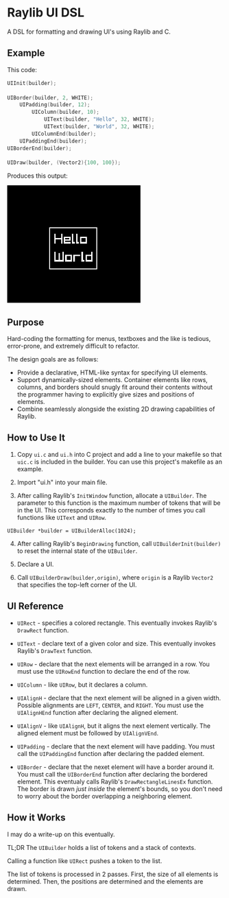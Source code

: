 # Raylib UI DSL
A DSL for formatting and drawing UI's using Raylib and C.

## Example

This code:
```C
UIInit(builder);

UIBorder(builder, 2, WHITE);
    UIPadding(builder, 12);
        UIColumn(builder, 10);
            UIText(builder, "Hello", 32, WHITE);
            UIText(builder, "World", 32, WHITE);
        UIColumnEnd(builder);
    UIPaddingEnd(builder);
UIBorderEnd(builder);

UIDraw(builder, (Vector2){100, 100});
```

Produces this output:

![hello world](screenshots/hello-world.png "Hello World")


## Purpose
Hard-coding the formatting for menus, textboxes and the like is tedious, error-prone, and extremely difficult to refactor.

The design goals are as follows:
* Provide a declarative, HTML-like syntax for specifying UI elements.
* Support dynamically-sized elements. Container elements like rows, columns, and borders should snugly fit around their contents without the programmer having to explicitly give sizes and positions of elements.
* Combine seamlessly alongside the existing 2D drawing capabilities of Raylib.

## How to Use It
1. Copy `ui.c` and `ui.h` into C project and add a line to your makefile so that `uic.c` is included in the builder. You can use this project's makefile as an example.

2. Import "ui.h" into your main file.

3. After calling Raylib's `InitWindow` function, allocate a `UIBuilder`. The parameter to this function is the maximum number of tokens that will be in the UI. This corresponds exactly to the number of times you call functions like `UIText` and `UIRow`.
```
UIBuilder *builder = UIBuilderAlloc(1024);
```


4. After calling Raylib's `BeginDrawing` function, call `UIBuilderInit(builder)` to reset the internal state of the `UIBuilder`.

5. Declare a UI.

6. Call `UIBuilderDraw(builder,origin)`, where `origin` is a Raylib `Vector2` that specifies the top-left corner of the UI.

## UI Reference
* `UIRect` - specifies a colored rectangle. This eventually invokes Raylib's `DrawRect` function.

* `UIText` - declare text of a given color and size. This eventually invokes Raylib's `DrawText` function.

* `UIRow` - declare that the next elements will be arranged in a row. You must use the `UIRowEnd` function to declare the end of the row.

* `UIColumn` - like `UIRow`, but it declares a column.

* `UIAlignH` - declare that the next element will be aligned in a given width. Possible alignments are `LEFT`, `CENTER`, and `RIGHT`. You must use the `UIAlignHEnd` function after declaring the aligned element.

* `UIAlignV` - like `UIAlignH`, but it aligns the next element vertically. The aligned element must be followed by `UIAlignVEnd`.

* `UIPadding` - declare that the next element will have padding. You must call the `UIPaddingEnd` function after declaring the padded element.

* `UIBorder` - declare that the nexet element will have a border around it. You must call the `UIBorderEnd` function after declaring the bordered element. This eventualy calls Raylib's `DrawRectangleLinesEx` function. The border is drawn *just inside* the element's bounds, so you don't need to worry about the border overlapping a neighboring element.

## How it Works
I may do a write-up on this eventually.

TL;DR The `UIBuilder` holds a list of tokens and a stack of contexts. 

Calling a function like `UIRect` pushes a token to the list.

The list of tokens is processed in 2 passes. First, the size of all elements is determined. Then, the positions are determined and the elements are drawn.

